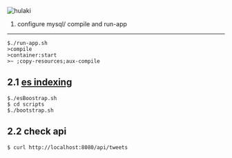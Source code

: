 
![hulaki](https://github.com/iPrayag/moonmarket-sbt/raw/master/hulaki.jpg)

1. configure mysql/ compile and run-app
-----------------------------

```
$./run-app.sh
>compile
>container:start
>~ ;copy-resources;aux-compile
```

2.1 [es indexing](https://github.com/iPrayag/moonmarket-sbt/tree/master/scripts)
--------------------------------------------------------------------------------

```
$./esBoostrap.sh
$ cd scripts
$./bootstrap.sh
```

2.2 check api
---------------
```
$ curl http://localhost:8080/api/tweets
```

